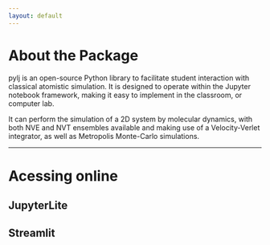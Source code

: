 ```yaml
---
layout: default
---
```


# About the Package

pylj is an open-source Python library to facilitate student interaction with classical atomistic simulation. It is designed to operate within the Jupyter notebook framework, making it easy to implement in the classroom, or computer lab.

It can perform the simulation of a 2D system by molecular dynamics, with both NVE and NVT ensembles available and making use of a Velocity-Verlet integrator, as well as Metropolis Monte-Carlo simulations.
* * *
# Acessing online

## JupyterLite
## Streamlit
